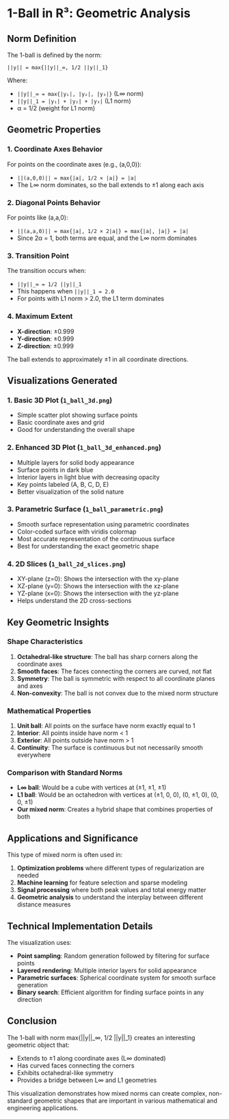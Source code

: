 # 1-Ball in R³: Geometric Analysis

## Norm Definition
The 1-ball is defined by the norm:
```
||y|| = max{||y||_∞, 1/2 ||y||_1}
```

Where:
- `||y||_∞ = max{|y₁|, |y₂|, |y₃|}` (L∞ norm)
- `||y||_1 = |y₁| + |y₂| + |y₃|` (L1 norm)
- α = 1/2 (weight for L1 norm)

## Geometric Properties

### 1. Coordinate Axes Behavior
For points on the coordinate axes (e.g., (a,0,0)):
- `||(a,0,0)|| = max{|a|, 1/2 × |a|} = |a|`
- The L∞ norm dominates, so the ball extends to ±1 along each axis

### 2. Diagonal Points Behavior
For points like (a,a,0):
- `||(a,a,0)|| = max{|a|, 1/2 × 2|a|} = max{|a|, |a|} = |a|`
- Since 2α = 1, both terms are equal, and the L∞ norm dominates

### 3. Transition Point
The transition occurs when:
- `||y||_∞ = 1/2 ||y||_1`
- This happens when `||y||_1 = 2.0`
- For points with L1 norm > 2.0, the L1 term dominates

### 4. Maximum Extent
- **X-direction**: ±0.999
- **Y-direction**: ±0.999  
- **Z-direction**: ±0.999

The ball extends to approximately ±1 in all coordinate directions.

## Visualizations Generated

### 1. Basic 3D Plot (`1_ball_3d.png`)
- Simple scatter plot showing surface points
- Basic coordinate axes and grid
- Good for understanding the overall shape

### 2. Enhanced 3D Plot (`1_ball_3d_enhanced.png`)
- Multiple layers for solid body appearance
- Surface points in dark blue
- Interior layers in light blue with decreasing opacity
- Key points labeled (A, B, C, D, E)
- Better visualization of the solid nature

### 3. Parametric Surface (`1_ball_parametric.png`)
- Smooth surface representation using parametric coordinates
- Color-coded surface with viridis colormap
- Most accurate representation of the continuous surface
- Best for understanding the exact geometric shape

### 4. 2D Slices (`1_ball_2d_slices.png`)
- XY-plane (z=0): Shows the intersection with the xy-plane
- XZ-plane (y=0): Shows the intersection with the xz-plane  
- YZ-plane (x=0): Shows the intersection with the yz-plane
- Helps understand the 2D cross-sections

## Key Geometric Insights

### Shape Characteristics
1. **Octahedral-like structure**: The ball has sharp corners along the coordinate axes
2. **Smooth faces**: The faces connecting the corners are curved, not flat
3. **Symmetry**: The ball is symmetric with respect to all coordinate planes and axes
4. **Non-convexity**: The ball is not convex due to the mixed norm structure

### Mathematical Properties
1. **Unit ball**: All points on the surface have norm exactly equal to 1
2. **Interior**: All points inside have norm < 1
3. **Exterior**: All points outside have norm > 1
4. **Continuity**: The surface is continuous but not necessarily smooth everywhere

### Comparison with Standard Norms
- **L∞ ball**: Would be a cube with vertices at (±1, ±1, ±1)
- **L1 ball**: Would be an octahedron with vertices at (±1, 0, 0), (0, ±1, 0), (0, 0, ±1)
- **Our mixed norm**: Creates a hybrid shape that combines properties of both

## Applications and Significance

This type of mixed norm is often used in:
1. **Optimization problems** where different types of regularization are needed
2. **Machine learning** for feature selection and sparse modeling
3. **Signal processing** where both peak values and total energy matter
4. **Geometric analysis** to understand the interplay between different distance measures

## Technical Implementation Details

The visualization uses:
- **Point sampling**: Random generation followed by filtering for surface points
- **Layered rendering**: Multiple interior layers for solid appearance
- **Parametric surfaces**: Spherical coordinate system for smooth surface generation
- **Binary search**: Efficient algorithm for finding surface points in any direction

## Conclusion

The 1-ball with norm max{||y||_∞, 1/2 ||y||_1} creates an interesting geometric object that:
- Extends to ±1 along coordinate axes (L∞ dominated)
- Has curved faces connecting the corners
- Exhibits octahedral-like symmetry
- Provides a bridge between L∞ and L1 geometries

This visualization demonstrates how mixed norms can create complex, non-standard geometric shapes that are important in various mathematical and engineering applications.
